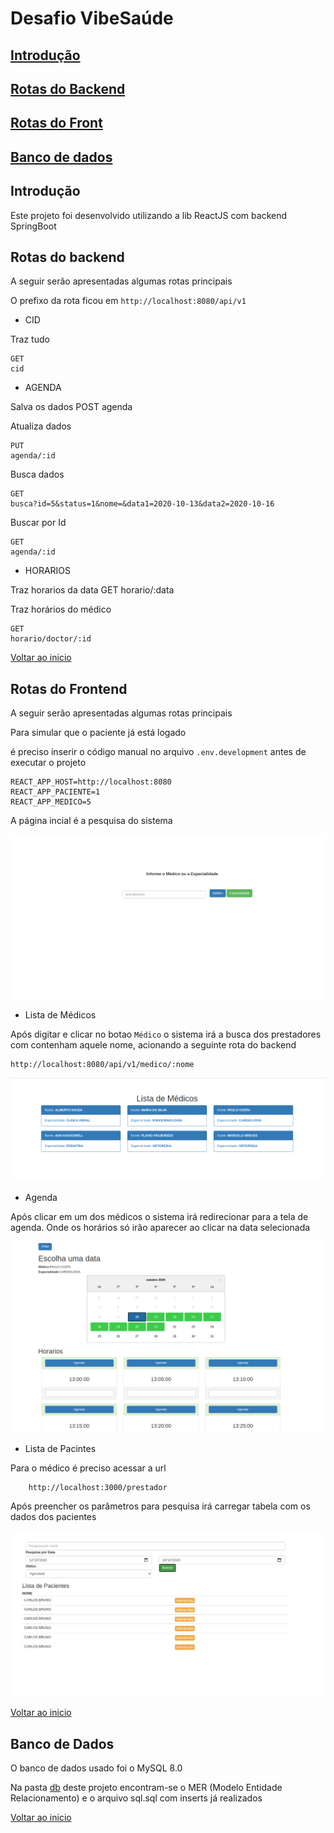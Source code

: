 # <a id="begin">Desafio VibeSaúde

## [Introdução](#intro)
## [Rotas do Backend](#rotab)
## [Rotas do Front](#rotaf)
## [Banco de dados](#db)


## <a id="intro">Introdução

Este projeto foi desenvolvido utilizando a lib ReactJS com backend SpringBoot

## <a id="rotab"> Rotas do backend

A seguir serão apresentadas algumas rotas principais

O prefixo da rota ficou em `http://localhost:8080/api/v1` 

* CID
    
Traz tudo

    GET
    cid 

* AGENDA

Salva os dados
    POST
    agenda

Atualiza dados

    PUT
    agenda/:id

Busca dados 

    GET
    busca?id=5&status=1&nome=&data1=2020-10-13&data2=2020-10-16

Buscar por Id

    GET
    agenda/:id

* HORARIOS

Traz horarios da data
    GET
    horario/:data

Traz horários do médico

    GET
    horario/doctor/:id

[Voltar ao inicio](#begin)

## <a id="rotaf"> Rotas do Frontend

A seguir serão apresentadas algumas rotas principais

Para simular que o paciente já está logado

é preciso inserir o código manual no arquivo `.env.development` antes de executar o projeto

    REACT_APP_HOST=http://localhost:8080
    REACT_APP_PACIENTE=1
    REACT_APP_MEDICO=5

A página incial é a pesquisa do sistema    
    
![alt text](https://github.com/cbcarlos07/vibesaude/blob/master/imagens/inicial.png)

* Lista de Médicos

 Após digitar e clicar no botao `Médico` o sistema irá a busca dos prestadores com contenham aquele nome, acionando a seguinte rota do backend
 
    http://localhost:8080/api/v1/medico/:nome

![alt text](https://github.com/cbcarlos07/vibesaude/blob/master/imagens/listamedicos.png)

* Agenda

 Após clicar em um dos médicos o sistema irá redirecionar para a tela de agenda. Onde os horários só irão aparecer ao clicar na data selecionada
 
![alt text](https://github.com/cbcarlos07/vibesaude/blob/master/imagens/agenda.png)

* Lista de Pacintes

Para o médico é preciso acessar a url

        http://localhost:3000/prestador

 Após preencher os parâmetros para pesquisa irá carregar tabela com os dados dos pacientes
 
![alt text](https://github.com/cbcarlos07/vibesaude/blob/master/imagens/listapacientes.png)

[Voltar ao inicio](#begin)

## <a id="db">Banco de Dados

O banco de dados usado foi o MySQL 8.0

Na pasta [db](https://github.com/cbcarlos07/vibesaude/tree/master/db) deste projeto encontram-se o MER (Modelo Entidade Relacionamento) e o arquivo sql.sql com inserts já realizados

[Voltar ao inicio](#begin)


